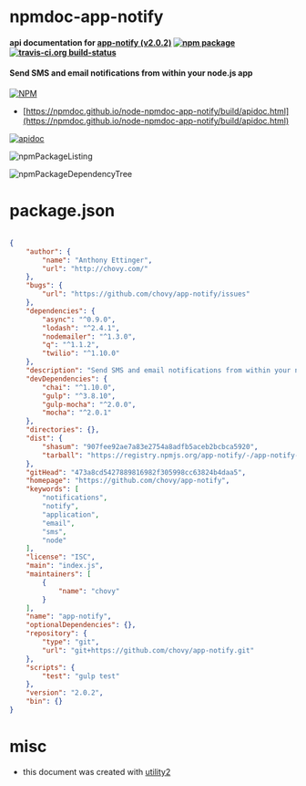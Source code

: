 # npmdoc-app-notify

#### api documentation for  [app-notify (v2.0.2)](https://github.com/chovy/app-notify)  [![npm package](https://img.shields.io/npm/v/npmdoc-app-notify.svg?style=flat-square)](https://www.npmjs.org/package/npmdoc-app-notify) [![travis-ci.org build-status](https://api.travis-ci.org/npmdoc/node-npmdoc-app-notify.svg)](https://travis-ci.org/npmdoc/node-npmdoc-app-notify)

#### Send SMS and email notifications from within your node.js app

[![NPM](https://nodei.co/npm/app-notify.png?downloads=true&downloadRank=true&stars=true)](https://www.npmjs.com/package/app-notify)

- [https://npmdoc.github.io/node-npmdoc-app-notify/build/apidoc.html](https://npmdoc.github.io/node-npmdoc-app-notify/build/apidoc.html)

[![apidoc](https://npmdoc.github.io/node-npmdoc-app-notify/build/screenCapture.buildCi.browser.%252Ftmp%252Fbuild%252Fapidoc.html.png)](https://npmdoc.github.io/node-npmdoc-app-notify/build/apidoc.html)

![npmPackageListing](https://npmdoc.github.io/node-npmdoc-app-notify/build/screenCapture.npmPackageListing.svg)

![npmPackageDependencyTree](https://npmdoc.github.io/node-npmdoc-app-notify/build/screenCapture.npmPackageDependencyTree.svg)



# package.json

```json

{
    "author": {
        "name": "Anthony Ettinger",
        "url": "http://chovy.com/"
    },
    "bugs": {
        "url": "https://github.com/chovy/app-notify/issues"
    },
    "dependencies": {
        "async": "^0.9.0",
        "lodash": "^2.4.1",
        "nodemailer": "^1.3.0",
        "q": "^1.1.2",
        "twilio": "^1.10.0"
    },
    "description": "Send SMS and email notifications from within your node.js app",
    "devDependencies": {
        "chai": "^1.10.0",
        "gulp": "^3.8.10",
        "gulp-mocha": "^2.0.0",
        "mocha": "^2.0.1"
    },
    "directories": {},
    "dist": {
        "shasum": "907fee92ae7a83e2754a8adfb5aceb2bcbca5920",
        "tarball": "https://registry.npmjs.org/app-notify/-/app-notify-2.0.2.tgz"
    },
    "gitHead": "473a8cd5427889816982f305998cc63824b4daa5",
    "homepage": "https://github.com/chovy/app-notify",
    "keywords": [
        "notifications",
        "notify",
        "application",
        "email",
        "sms",
        "node"
    ],
    "license": "ISC",
    "main": "index.js",
    "maintainers": [
        {
            "name": "chovy"
        }
    ],
    "name": "app-notify",
    "optionalDependencies": {},
    "repository": {
        "type": "git",
        "url": "git+https://github.com/chovy/app-notify.git"
    },
    "scripts": {
        "test": "gulp test"
    },
    "version": "2.0.2",
    "bin": {}
}
```



# misc
- this document was created with [utility2](https://github.com/kaizhu256/node-utility2)
